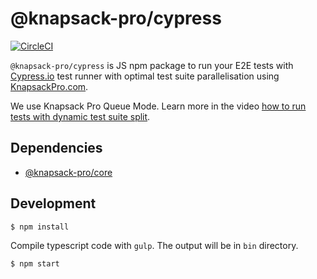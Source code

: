 # @knapsack-pro/cypress

[![CircleCI](https://circleci.com/gh/KnapsackPro/knapsack-pro-cypress.svg?style=svg)](https://circleci.com/gh/KnapsackPro/knapsack-pro-cypress)

`@knapsack-pro/cypress` is JS npm package to run your E2E tests with [Cypress.io](https://www.cypress.io) test runner with optimal test suite parallelisation using [KnapsackPro.com](https://knapsackpro.com).

We use Knapsack Pro Queue Mode. Learn more in the video [how to run tests with dynamic test suite split](https://youtu.be/hUEB1XDKEFY).

## Dependencies

* [@knapsack-pro/core](https://github.com/KnapsackPro/knapsack-pro-core-js)

## Development

```
$ npm install
```

Compile typescript code with `gulp`. The output will be in `bin` directory.

```
$ npm start
```
